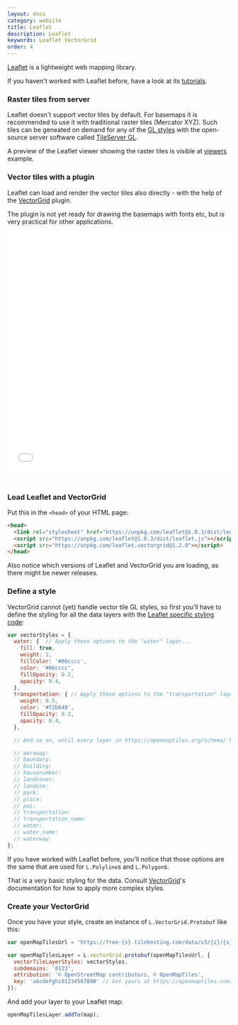 ```yaml
---
layout: docs
category: website
title: Leaflet
description: Leaflet
keywords: Leaflet VectorGrid
order: 4
---
```


[Leaflet](http://www.leafletjs.org) is a lightweight web mapping library.

If you haven't worked with Leaflet before, have a look at its [tutorials](http://leafletjs.com/examples.html).

### Raster tiles from server

Leaflet doesn't support vector tiles by default. For basemaps it is recommended to use it with traditional raster tiles (Mercator XYZ). Such tiles can be geneated on demand for any of the [GL styles](/styles/) with the open-source server software called [TileServer GL](/docs/host/tileserver-gl/).

A preview of the Leaflet viewer showing the raster tiles is visible at [viewers](https://openmaptiles.org/viewers/) example.


### Vector tiles with a plugin

Leaflet can load and render the vector tiles also directly - with the help of the [VectorGrid](https://github.com/Leaflet/Leaflet.VectorGrid) plugin.

The plugin is not yet ready for drawing the basemaps with fonts etc, but is very practical for other applications.

<iframe src="/maps/leaflet-vectorgrid.html" frameborder="0" scrolling="0" width="100%" height="540px" style="margin-bottom:25px;"></iframe>

### Load Leaflet and VectorGrid

Put this in the `<head>` of your HTML page:

```html
<head>
  <link rel="stylesheet" href="https://unpkg.com/leaflet@1.0.3/dist/leaflet.css" />
  <script src="https://unpkg.com/leaflet@1.0.3/dist/leaflet.js"></script>
  <script src="https://unpkg.com/leaflet.vectorgrid@1.2.0"></script>
</head>
```

Also notice which versions of Leaflet and VectorGrid you are loading, as there
might be newer releases.

### Define a style

VectorGrid cannot (yet) handle vector tile GL styles, so first you'll have to define the
styling for all the data layers with the [Leaflet specific styling code](http://leafletjs.com/reference-1.0.3.html#path):

```js
var vectorStyles = {
  water: {	// Apply these options to the "water" layer...
    fill: true,
    weight: 1,
    fillColor: '#06cccc',
    color: '#06cccc',
    fillOpacity: 0.2,
    opacity: 0.4,
  },
  transportation: {	// Apply these options to the "transportation" layer...
    weight: 0.5,
    color: '#f2b648',
    fillOpacity: 0.2,
    opacity: 0.4,
  },

  // And so on, until every layer in https://openmaptiles.org/schema/ has a style

  // aeroway:
  // boundary:
  // building:
  // housenumber:
  // landcover:
  // landuse:
  // park:
  // place:
  // poi:
  // transportation:
  // transportation_name:
  // water:
  // water_name:
  // waterway:
};
```

If you have worked with Leaflet before, you'll notice that those options are the same
that are used for `L.Polyline`s and `L.Polygon`s.

That is a very basic styling for the data. Consult [VectorGrid](https://github.com/Leaflet/Leaflet.VectorGrid)'s
documentation for how to apply more complex styles.

### Create your VectorGrid

Once you have your style, create an instance of `L.VectorGrid.Protobuf` like this:

```js
var openMapTilesUrl = "https://free-{s}.tilehosting.com/data/v3/{z}/{x}/{y}.pbf.pict?key={key}"

var openMapTilesLayer = L.vectorGrid.protobuf(openMapTilesUrl, {
  vectorTileLayerStyles: vectorStyles,
  subdomains: '0123',
  attribution: '© OpenStreetMap contributors, © OpenMapTiles',
  key: 'abcdefghi01234567890' // Get yours at https://openmaptiles.com/hosting/
});
```

And add your layer to your Leaflet map:

```js
openMapTilesLayer.addTo(map);
```

